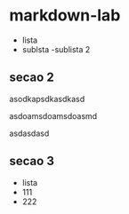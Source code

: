 # markdown-lab

- lista
 - sublsta
 -sublista 2


## secao 2
 asodkapsdkasdkasd
 
 asdoamsdoamsdoasmd
 
 asdasdasd
 
 
## secao 3

* lista 
 * 111
 * 222
